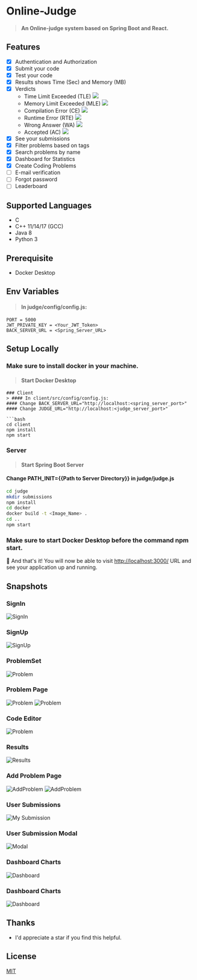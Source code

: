 # Online-Judge
> #### An Online-judge system based on Spring Boot and React.
## Features
- [x] Authentication and Authorization
- [x] Submit your code
- [x] Test your code
- [x] Results shows Time (Sec) and Memory (MB)
- [x] Verdicts
    * Time Limit Exceeded (TLE)  ![](https://www.codechef.com/misc/clock_error.png)
    * Memory Limit Exceeded (MLE)  ![](https://www.codechef.com/misc/runtime-error.png)
    * Compilation Error (CE)  ![](https://s3.amazonaws.com/codechef_shared/misc/alert-icon.gif)
    * Runtime Error (RTE)  ![](https://www.codechef.com/misc/runtime-error.png)
    * Wrong Answer (WA)  ![](https://www.codechef.com/misc/cross-icon.gif)
    * Accepted (AC)  ![](https://www.codechef.com/misc/tick-icon.gif)
- [x] See your submissions
- [x] Filter problems based on tags
- [x] Search problems by name
- [x] Dashboard for Statistics
- [x] Create Coding Problems
- [ ] E-mail verification
- [ ] Forgot password
- [ ] Leaderboard

## Supported Languages
* C
* C++ 11/14/17 (GCC)
* Java 8
* Python 3

## Prerequisite
+ Docker Desktop
  
## Env Variables

> #### In judge/config/config.js:

```
PORT = 5000
JWT_PRIVATE_KEY = <Your_JWT_Token>
BACK_SERVER_URL = <Spring_Server_URL>
```

## Setup Locally
### Make sure to install docker in your machine.

> #### Start Docker Desktop

```
### Client
> #### In client/src/config/config.js:
#### Change BACK_SERVER_URL="http://localhost:<spring_server_port>" 
#### Change JUDGE_URL="http://localhost:<judge_server_port>"

```bash
cd client
npm install
npm start
```

### Server
> #### Start Spring Boot Server
#### Change PATH_INIT={{Path to Server Directory}} in judge/judge.js
```bash
cd judge
mkdir submissions
npm install
cd docker
docker build -t <Image_Name> .
cd ..
npm start
```
### Make sure to start Docker Desktop before the command npm start. 

🎉 And that's it! You will now be able to visit <a href="http://localhost:3000/">http://localhost:3000/</a> URL and see your application up and running.

## Snapshots
### SignIn
![SignIn](./images/signin.png)
### SignUp
![SignUp](./images/signup.png)
### ProblemSet
![Problem](./images/problemset.png)
### Problem Page
![Problem](./images/problem1.png)
![Problem](./images/problem2.png)
### Code Editor
![Problem](./images/codeeditor.png)
### Results
![Results](./images/results.png)
### Add Problem Page
![AddProblem](./images/addproblem1.PNG)
![AddProblem](./images/addproblem2.PNG)
### User Submissions
![My Submission](./images/usersubmission.png)
### User Submission Modal
![Modal](./images/modal.png)
### Dashboard Charts
![Dashboard](./images/dashboard1.png)
### Dashboard Charts
![Dashboard](./images/dashboard2.png)


## Thanks
+ I'd appreciate a star if you find this helpful.


## License

[MIT](http://opensource.org/licenses/MIT)

